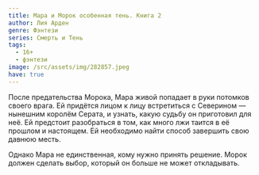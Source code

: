 ```yaml
---
title: Мара и Морок особенная тень. Книга 2
author: Лия Арден
genre: Фэнтези
series: Смерть и Тень
tags:
  - 16+
  - фэнтези
image: /src/assets/img/282857.jpeg
have: true
---
```

После предательства Морока, Мара живой попадает в руки потомков своего врага. Ей придётся лицом к лицу встретиться с Северином — нынешним королём Серата, и узнать, какую судьбу он приготовил для неё. Ей предстоит разобраться в том, как много лжи таится в её прошлом и настоящем. Ей необходимо найти способ завершить свою давнюю месть.

Однако Мара не единственная, кому нужно принять решение. Морок должен сделать выбор, который он больше не может откладывать.

